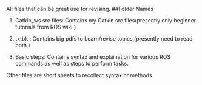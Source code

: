 All files that can be great use for revising.
##Folder Names

1. Catkin_ws src files: Contains my Catkin src files(presently only beginner tutorials from ROS wiki )

2. txtbk : Contains big pdfs to Learn/revise topics.(presently need to read both )

3. Basic steps: Contains syntax and explaination for various ROS commands as well as steps to perform tasks.

Other files are short sheets to recollect syntax or methods.
